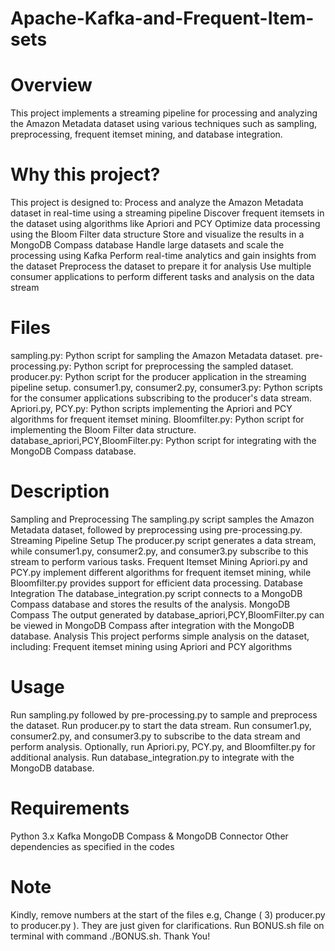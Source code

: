 # Apache-Kafka-and-Frequent-Item-sets
# Overview
This project implements a streaming pipeline for processing and analyzing the Amazon Metadata dataset using various techniques such as sampling, preprocessing, frequent itemset mining, and database integration.
# Why this project?
This project is designed to:
Process and analyze the Amazon Metadata dataset in real-time using a streaming pipeline
Discover frequent itemsets in the dataset using algorithms like Apriori and PCY
Optimize data processing using the Bloom Filter data structure
Store and visualize the results in a MongoDB Compass database
Handle large datasets and scale the processing using Kafka
Perform real-time analytics and gain insights from the dataset
Preprocess the dataset to prepare it for analysis
Use multiple consumer applications to perform different tasks and analysis on the data stream
# Files
sampling.py: Python script for sampling the Amazon Metadata dataset.
pre-processing.py: Python script for preprocessing the sampled dataset.
producer.py: Python script for the producer application in the streaming pipeline setup.
consumer1.py, consumer2.py, consumer3.py: Python scripts for the consumer applications subscribing to the producer's data stream.
Apriori.py, PCY.py: Python scripts implementing the Apriori and PCY algorithms for frequent itemset mining.
Bloomfilter.py: Python script for implementing the Bloom Filter data structure.
database_apriori,PCY,BloomFilter.py: Python script for integrating with the MongoDB Compass database.
# Description
 Sampling and Preprocessing
The sampling.py script samples the Amazon Metadata dataset, followed by preprocessing using pre-processing.py.
Streaming Pipeline Setup
The producer.py script generates a data stream, while consumer1.py, consumer2.py, and consumer3.py subscribe to this stream to perform various tasks.
Frequent Itemset Mining
Apriori.py and PCY.py implement different algorithms for frequent itemset mining, while Bloomfilter.py provides support for efficient data processing.
Database Integration
The database_integration.py script connects to a MongoDB Compass database and stores the results of the analysis.
MongoDB Compass
The output generated by database_apriori,PCY,BloomFilter.py can be viewed in MongoDB Compass after integration with the MongoDB database.
Analysis
This project performs simple analysis on the dataset, including:
Frequent itemset mining using Apriori and PCY algorithms

# Usage
Run sampling.py followed by pre-processing.py to sample and preprocess the dataset.
Run producer.py to start the data stream.
Run consumer1.py, consumer2.py, and consumer3.py to subscribe to the data stream and perform analysis.
Optionally, run Apriori.py, PCY.py, and Bloomfilter.py for additional analysis.
Run database_integration.py to integrate with the MongoDB database.
# Requirements
Python 3.x
Kafka
MongoDB Compass & MongoDB Connector
Other dependencies as specified in the codes
# Note
Kindly, remove numbers at the start of the files e.g, Change ( 3) producer.py to producer.py ). They are just given for clarifications. Run BONUS.sh file on terminal with command ./BONUS.sh. Thank You! 
